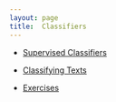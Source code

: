 ```yaml
---
layout: page
title:  Classifiers
---
```

* [Supervised Classifiers](/book//classifiers/supervised-classifiers)

* [Classifying Texts](/book//classifiers/classifying-texts)

* [Exercises](/book//classifiers/exercises)
